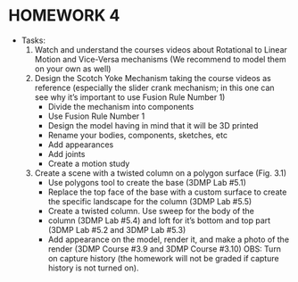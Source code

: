 # HOMEWORK 4

   - Tasks:
       1. Watch and understand the courses videos about Rotational to Linear
          Motion and Vice-Versa mechanisms (We recommend to model them on
          your own as well)
       2. Design the Scotch Yoke Mechanism taking the course videos as reference
          (especially the slider crank mechanism; in this one can see why it’s
          important to use Fusion Rule Number 1)
            - Divide the mechanism into components
            - Use Fusion Rule Number 1
            - Design the model having in mind that it will be 3D printed
            - Rename your bodies, components, sketches, etc
            - Add appearances
            - Add joints
            - Create a motion study
        3. Create a scene with a twisted column on a polygon surface (Fig. 3.1)
            - Use polygons tool to create the base (3DMP Lab #5.1)
            - Replace the top face of the base with a custom surface to create
              the specific landscape for the column (3DMP Lab #5.5)
            - Create a twisted column. Use sweep for the body of the
            - column (3DMP Lab #5.4) and loft for it’s bottom and top part (3DMP
              Lab #5.2 and 3DMP Lab #5.3)
            - Add appearance on the model, render it, and make a photo of the
              render (3DMP Course #3.9 and 3DMP Course #3.10)
        OBS: Turn on capture history (the homework will not be graded if capture
        history is not turned on).
